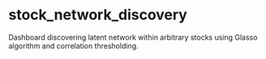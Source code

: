 # stock_network_discovery

Dashboard discovering latent network within arbitrary stocks using Glasso algorithm and correlation thresholding.
